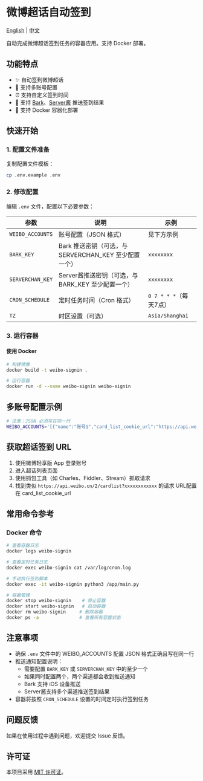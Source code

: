# 微博超话自动签到

[English](./README.en.md) | [中文](./README.md)

自动完成微博超话签到任务的容器应用。支持 Docker 部署。

## 功能特点

- ✨ 自动签到微博超话
- 👥 支持多账号配置
- ⏰ 支持自定义签到时间
- 📱 支持 [Bark](https://github.com/Finb/Bark)、[Server酱](https://sct.ftqq.com/) 推送签到结果
- 🐳 支持 Docker 容器化部署

## 快速开始

### 1. 配置文件准备

复制配置文件模板：
```bash
cp .env.example .env
```

### 2. 修改配置

编辑 `.env` 文件，配置以下必要参数：

| 参数 | 说明 | 示例 |
|------|------|------|
| `WEIBO_ACCOUNTS` | 账号配置（JSON 格式） | 见下方示例 |
| `BARK_KEY` | Bark 推送密钥（可选，与 SERVERCHAN_KEY 至少配置一个） | `xxxxxxxx` |
| `SERVERCHAN_KEY` | Server酱推送密钥（可选，与 BARK_KEY 至少配置一个） | `xxxxxxxx` |
| `CRON_SCHEDULE` | 定时任务时间（Cron 格式） | `0 7 * * *`（每天7点） |
| `TZ` | 时区设置（可选） | `Asia/Shanghai` |

### 3. 运行容器

#### 使用 Docker

```bash
# 构建镜像
docker build -t weibo-signin .

# 运行容器
docker run -d --name weibo-signin weibo-signin
```

## 多账号配置示例

```bash
# 注意：JSON 必须写在同一行
WEIBO_ACCOUNTS='[{"name":"账号1","card_list_cookie_url":"https://api.weibo.cn/2/cardlist?xxx"},{"name":"账号2","card_list_cookie_url":"https://api.weibo.cn/2/cardlist?yyy"}]'
```

## 获取超话签到 URL

1. 使用微博轻享版 App 登录账号
2. 进入超话列表页面
3. 使用抓包工具（如 Charles、Fiddler、Stream）抓取请求
4. 找到类似 `https://api.weibo.cn/2/cardlist?xxxxxxxxxxxx` 的请求 URL配置在 card_list_cookie_url

## 常用命令参考

### Docker 命令

```bash
# 查看容器日志
docker logs weibo-signin

# 查看定时任务日志
docker exec weibo-signin cat /var/log/cron.log

# 手动执行签到脚本
docker exec -it weibo-signin python3 /app/main.py

# 容器管理
docker stop weibo-signin    # 停止容器
docker start weibo-signin   # 启动容器
docker rm weibo-signin     # 删除容器
docker ps -a               # 查看所有容器状态
```

## 注意事项

- 确保 `.env` 文件中的 WEIBO_ACCOUNTS 配置 JSON 格式正确且写在同一行
- 推送通知配置说明：
  - 需要配置 `BARK_KEY` 或 `SERVERCHAN_KEY` 中的至少一个
  - 如果同时配置两个，两个渠道都会收到推送通知
  - Bark 支持 iOS 设备推送
  - Server酱支持多个渠道推送签到结果
- 容器将按照 `CRON_SCHEDULE` 设置的时间定时执行签到任务

## 问题反馈

如果在使用过程中遇到问题，欢迎提交 Issue 反馈。

## 许可证

本项目采用 [MIT 许可证](./LICENSE)。